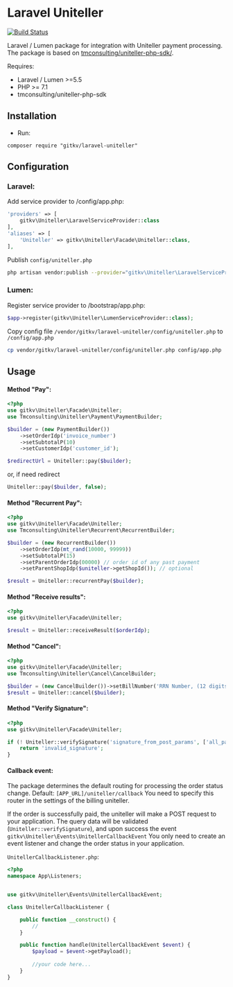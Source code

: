 Laravel Uniteller
===================

[![Build Status](https://travis-ci.org/tmconsulting/uniteller-php-sdk.svg?branch=0.2.0)](https://travis-ci.org/tmconsulting/uniteller-php-sdk)

Laravel / Lumen package for integration with Uniteller payment processing.
The package is based on [tmconsulting/uniteller-php-sdk/](https://github.com/tmconsulting/uniteller-php-sdk/).

Requires:
* Laravel / Lumen >=5.5
* PHP >= 7.1
* tmconsulting/uniteller-php-sdk


Installation
------------
* Run:
```code
composer require "gitkv/laravel-uniteller"
```

Configuration
-------------
### Laravel:
Add service provider to /config/app.php:
```php
'providers' => [
    gitkv\Uniteller\LaravelServiceProvider::class
],
'aliases' => [
    'Uniteller' => gitkv\Uniteller\Facade\Uniteller::class,
],
```

Publish `config/uniteller.php`
```bash
php artisan vendor:publish --provider="gitkv\Uniteller\LaravelServiceProvider" --tag=config
```

### Lumen:
Register service provider to /bootstrap/app.php:
```php
$app->register(gitkv\Uniteller\LumenServiceProvider::class);
```

Copy config file `/vendor/gitkv/laravel-uniteller/config/uniteller.php` to `/config/app.php`
```bash
cp vendor/gitkv/laravel-uniteller/config/uniteller.php config/app.php
```


Usage
-----
#### Method "Pay":
```php
<?php
use gitkv\Uniteller\Facade\Uniteller;
use Tmconsulting\Uniteller\Payment\PaymentBuilder;

$builder = (new PaymentBuilder())
    ->setOrderIdp('invoice_number')
    ->setSubtotalP(10)
    ->setCustomerIdp('customer_id');

$redirectUrl = Uniteller::pay($builder);
```

or, if need redirect

```php
Uniteller::pay($builder, false);
```

#### Method "Recurrent Pay":
```php
<?php
use gitkv\Uniteller\Facade\Uniteller;
use Tmconsulting\Uniteller\Recurrent\RecurrentBuilder;

$builder = (new RecurrentBuilder())
    ->setOrderIdp(mt_rand(10000, 99999))
    ->setSubtotalP(15)
    ->setParentOrderIdp(00000) // order id of any past payment
    ->setParentShopIdp($uniteller->getShopId()); // optional

$result = Uniteller::recurrentPay($builder);
```

#### Method "Receive results":
```php
<?php
use gitkv\Uniteller\Facade\Uniteller;

$result = Uniteller::receiveResult($orderIdp);
```

#### Method "Cancel":
```php
<?php
use gitkv\Uniteller\Facade\Uniteller;
use Tmconsulting\Uniteller\Cancel\CancelBuilder;

$builder = (new CancelBuilder())->setBillNumber('RRN Number, (12 digits)');
$result = Uniteller::cancel($builder);
```

#### Method "Verify Signature":
```php
<?php
use gitkv\Uniteller\Facade\Uniteller;

if (! Uniteller::verifySignature('signature_from_post_params', ['all_parameters_from_post'])) {
    return 'invalid_signature';
}
```

#### Callback event:
The package determines the default routing for processing the order status change.
Default: `[APP_URL]/uniteller/callback`
You need to specify this router in the settings of the billing uniteller.

If the order is successfully paid, the uniteller will make a POST request to your application.
The query data will be validated (`Uniteller::verifySignature`), and upon success the event `gitkv\Uniteller\Events\UnitellerCallbackEvent`
You only need to create an event listener and change the order status in your application.

`UnitellerCallbackListener.php`:
```php
<?php
namespace App\Listeners;


use gitkv\Uniteller\Events\UnitellerCallbackEvent;

class UnitellerCallbackListener {

    public function __construct() {
        //
    }

    public function handle(UnitellerCallbackEvent $event) {
        $payload = $event->getPayload();
        
        //your code here...
    }
}
```
